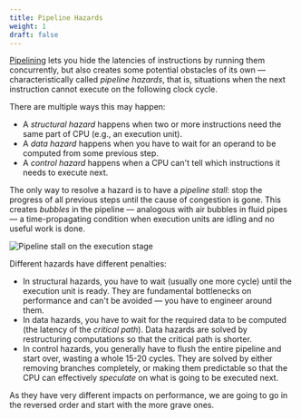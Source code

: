 ```yaml
---
title: Pipeline Hazards
weight: 1
draft: false
---
```


[Pipelining](../) lets you hide the latencies of instructions by running them concurrently, but also creates some potential obstacles of its own — characteristically called *pipeline hazards*, that is, situations when the next instruction cannot execute on the following clock cycle.

There are multiple ways this may happen:

* A *structural hazard* happens when two or more instructions need the same part of CPU (e.g., an execution unit).
* A *data hazard* happens when you have to wait for an operand to be computed from some previous step.
* A *control hazard* happens when a CPU can't tell which instructions it needs to execute next.

The only way to resolve a hazard is to have a *pipeline stall*: stop the progress of all previous steps until the cause of congestion is gone. This creates *bubbles* in the pipeline — analogous with air bubbles in fluid pipes — a time-propagating condition when execution units are idling and no useful work is done.

![Pipeline stall on the execution stage](../img/bubble.png)

Different hazards have different penalties:

- In structural hazards, you have to wait (usually one more cycle) until the execution unit is ready. They are fundamental bottlenecks on performance and can't be avoided — you have to engineer around them.
- In data hazards, you have to wait for the required data to be computed (the latency of the *critical path*). Data hazards are solved by restructuring computations so that the critical path is shorter.
- In control hazards, you generally have to flush the entire pipeline and start over, wasting a whole 15-20 cycles. They are solved by either removing branches completely, or making them predictable so that the CPU can effectively *speculate* on what is going to be executed next.

As they have very different impacts on performance, we are going to go in the reversed order and start with the more grave ones.
